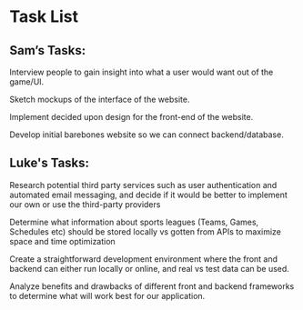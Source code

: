# Task List

## Sam’s Tasks:  

Interview people to gain insight into what a user would want out of the game/UI. 

Sketch mockups of the interface of the website. 

Implement decided upon design for the front-end of the website. 

Develop initial barebones website so we can connect backend/database.

## Luke's Tasks:

Research potential third party services such as user authentication and automated email messaging, and decide if it would be better to implement our own or use the third-party providers 

Determine what information about sports leagues (Teams, Games, Schedules etc) should be stored locally vs gotten from APIs to maximize space and time optimization 

Create a straightforward development environment where the front and backend can either run locally or online, and real vs test data can be used. 

Analyze benefits and drawbacks of different front and backend frameworks to determine what will work best for our application. 
